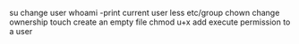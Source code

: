 su change user
whoami -print current user
less etc/group
chown change ownership
touch create an empty file
chmod u+x add execute permission to a user
